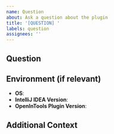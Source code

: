 ```yaml
---
name: Question
about: Ask a question about the plugin
title: '[QUESTION] '
labels: question
assignees: ''
---
```


## Question
<!-- Your question about the OpenInTools plugin -->

## Environment (if relevant)
- **OS**: <!-- e.g. macOS 12.6, Windows 11, Ubuntu 22.04 -->
- **IntelliJ IDEA Version**: <!-- e.g. 2023.1.2 -->
- **OpenInTools Plugin Version**: <!-- e.g. 1.0.0 -->

## Additional Context
<!-- Add any other context or screenshots about your question here --> 